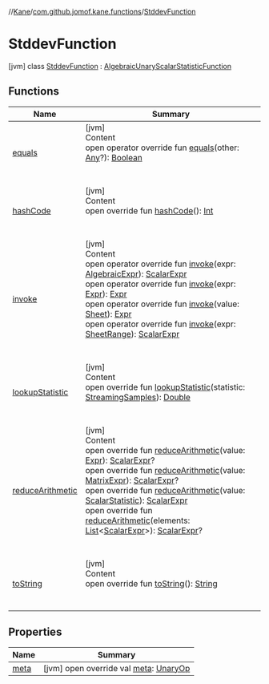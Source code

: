 //[Kane](../../index.md)/[com.github.jomof.kane.functions](../index.md)/[StddevFunction](index.md)



# StddevFunction  
 [jvm] class [StddevFunction](index.md) : [AlgebraicUnaryScalarStatisticFunction](../-algebraic-unary-scalar-statistic-function/index.md)   


## Functions  
  
|  Name|  Summary| 
|---|---|
| [equals](https://kotlinlang.org/api/latest/jvm/stdlib/kotlin/-any/equals.html)| [jvm]  <br>Content  <br>open operator override fun [equals](https://kotlinlang.org/api/latest/jvm/stdlib/kotlin/-any/equals.html)(other: [Any](https://kotlinlang.org/api/latest/jvm/stdlib/kotlin/-any/index.html)?): [Boolean](https://kotlinlang.org/api/latest/jvm/stdlib/kotlin/-boolean/index.html)  <br><br><br>
| [hashCode](https://kotlinlang.org/api/latest/jvm/stdlib/kotlin/-any/hash-code.html)| [jvm]  <br>Content  <br>open override fun [hashCode](https://kotlinlang.org/api/latest/jvm/stdlib/kotlin/-any/hash-code.html)(): [Int](https://kotlinlang.org/api/latest/jvm/stdlib/kotlin/-int/index.html)  <br><br><br>
| [invoke](../-algebraic-unary-scalar-statistic-function/invoke.md)| [jvm]  <br>Content  <br>open operator override fun [invoke](../-algebraic-unary-scalar-statistic-function/invoke.md)(expr: [AlgebraicExpr](../../com.github.jomof.kane/-algebraic-expr/index.md)): [ScalarExpr](../../com.github.jomof.kane/-scalar-expr/index.md)  <br>open operator override fun [invoke](../-algebraic-unary-scalar-statistic-function/invoke.md)(expr: [Expr](../../com.github.jomof.kane/-expr/index.md)): [Expr](../../com.github.jomof.kane/-expr/index.md)  <br>open operator override fun [invoke](../-algebraic-unary-scalar-statistic-function/invoke.md)(value: [Sheet](../../com.github.jomof.kane.sheet/-sheet/index.md)): [Expr](../../com.github.jomof.kane/-expr/index.md)  <br>open operator override fun [invoke](../-algebraic-unary-scalar-statistic-function/invoke.md)(expr: [SheetRange](../../com.github.jomof.kane.sheet/-sheet-range/index.md)): [ScalarExpr](../../com.github.jomof.kane/-scalar-expr/index.md)  <br><br><br>
| [lookupStatistic](lookup-statistic.md)| [jvm]  <br>Content  <br>open override fun [lookupStatistic](lookup-statistic.md)(statistic: [StreamingSamples](../../com.github.jomof.kane/-streaming-samples/index.md)): [Double](https://kotlinlang.org/api/latest/jvm/stdlib/kotlin/-double/index.html)  <br><br><br>
| [reduceArithmetic](../-algebraic-unary-scalar-statistic-function/reduce-arithmetic.md)| [jvm]  <br>Content  <br>open override fun [reduceArithmetic](../-algebraic-unary-scalar-statistic-function/reduce-arithmetic.md)(value: [Expr](../../com.github.jomof.kane/-expr/index.md)): [ScalarExpr](../../com.github.jomof.kane/-scalar-expr/index.md)?  <br>open override fun [reduceArithmetic](../-algebraic-unary-scalar-statistic-function/reduce-arithmetic.md)(value: [MatrixExpr](../../com.github.jomof.kane/-matrix-expr/index.md)): [ScalarExpr](../../com.github.jomof.kane/-scalar-expr/index.md)?  <br>open override fun [reduceArithmetic](../-algebraic-unary-scalar-statistic-function/reduce-arithmetic.md)(value: [ScalarStatistic](../../com.github.jomof.kane/-scalar-statistic/index.md)): [ScalarExpr](../../com.github.jomof.kane/-scalar-expr/index.md)  <br>open override fun [reduceArithmetic](reduce-arithmetic.md)(elements: [List](https://kotlinlang.org/api/latest/jvm/stdlib/kotlin.collections/-list/index.html)<[ScalarExpr](../../com.github.jomof.kane/-scalar-expr/index.md)>): [ScalarExpr](../../com.github.jomof.kane/-scalar-expr/index.md)?  <br><br><br>
| [toString](https://kotlinlang.org/api/latest/jvm/stdlib/kotlin/-any/to-string.html)| [jvm]  <br>Content  <br>open override fun [toString](https://kotlinlang.org/api/latest/jvm/stdlib/kotlin/-any/to-string.html)(): [String](https://kotlinlang.org/api/latest/jvm/stdlib/kotlin/-string/index.html)  <br><br><br>


## Properties  
  
|  Name|  Summary| 
|---|---|
| [meta](index.md#com.github.jomof.kane.functions/StddevFunction/meta/#/PointingToDeclaration/)|  [jvm] open override val [meta](index.md#com.github.jomof.kane.functions/StddevFunction/meta/#/PointingToDeclaration/): [UnaryOp](../../com.github.jomof.kane/-unary-op/index.md)   <br>

